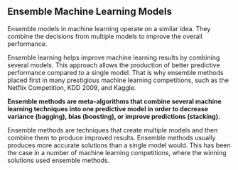 ## Ensemble Machine Learning Models



Ensemble models in machine learning operate on a similar idea. They combine the decisions from multiple models to improve the overall performance. 


Ensemble learning helps improve machine learning results by combining several models. This approach allows the production of better predictive performance compared to a single model. That is why ensemble methods placed first in many prestigious machine learning competitions, such as the Netflix Competition, KDD 2009, and Kaggle.



**Ensemble methods are meta-algorithms that combine several machine learning techniques into one predictive model in order to decrease variance (bagging), bias (boosting), or improve predictions (stacking).**

Ensemble methods are techniques that create multiple models and then combine them to produce improved results. Ensemble methods usually produces more accurate solutions than a single model would. This has been the case in a number of machine learning competitions, where the winning solutions used ensemble methods. 